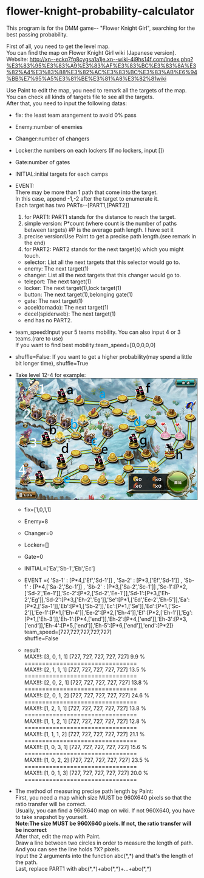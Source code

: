 # flower-knight-probability-calculator
This program is for the DMM game-- "Flower Knight Girl", searching for the best passing probability.  

First of all, you need to get the level map.  
You can find the map on Flower Knight Girl wiki (Japanese version).  
Website:
http://xn--eckq7fg8cygsa1a1je.xn--wiki-4i9hs14f.com/index.php?%E3%83%95%E3%83%A9%E3%83%AF%E3%83%BC%E3%83%8A%E3%82%A4%E3%83%88%E3%82%AC%E3%83%BC%E3%83%AB%E6%94%BB%E7%95%A5%E3%81%BE%E3%81%A8%E3%82%81wiki  

Use Paint to edit the map, you need to remark all the targets of the map. You can check all kinds of targets file to see all the targets.  
After that, you need to input the following datas:  
* fix: the least team arangement to avoid 0% pass  
* Enemy:number of enemies  
* Changer:number of changers  
* Locker:the numbers on each lockers (If no lockers, input \[\])  
* Gate:number of gates  
* INITIAL:initial targets for each camps  
* EVENT:  
There may be more than 1 path that come into the target.  
In this case, append -1,-2 after the target to enumerate it.  
Each target has two PARTs--[PART1,[PART2]]  
  1. for PART1: PART1 stands for the distance to reach the target.  
    1. simple version: P\*count (where count is the number of paths between targets) #P is the average path length. I have set it  
    2. precise version:Use Paint to get a precise path length.(see remark in the end)
  2. for PART2: PART2 stands for the next target(s) which you might touch.  
    * selector: List all the next targets that this selector would go to.  
    * enemy: The next target(1)  
    * changer: List all the next targets that this changer would go to.  
    * teleport: The next target(1)  
    * locker: The next target(1),lock target(1)  
    * button: The next target(1),belonging gate(1)  
    * gate: The next target(1)  
    * accel(tornado): The next target(1)  
    * decel(spiderweb): The next target(1)  
    * end has no PART2.  
* team_speed:Input your 5 teams mobility. You can also input 4 or 3 teams.(rare to use)  
  If you want to find best mobility:team_speed=\[0,0,0,0,0\]  
* shuffle=False:
  If you want to get a higher probability(may spend a little bit longer time), shuffle=True

* Take level 12-4 for example:  
![alt tag](https://raw.githubusercontent.com/JAG3R/flower-knight-probability-calculator/master/12-4(example).png)
  - fix=[1,0,1,1]  
  - Enemy=8  
  - Changer=0  
  - Locker=[]  
  - Gate=0  
  - INITIAL=['Ea','Sb-1','Eb','Ec']  
  - EVENT ={ 'Sa-1' : [P\*4,['Ef','Sd-1']] , 'Sa-2' : [P\*3,['Ef','Sd-1']] , 'Sb-1' : [P\*4,['Sa-2','Sc-1']] , 'Sb-2' : [P\*3,['Sa-2','Sc-1']] ,'Sc-1':[P\*2,['Sd-2','Ee-1']],'Sc-2':[P\*2,['Sd-2','Ee-1']],'Sd-1':[P\*3,['Eh-2','Eg']],'Sd-2':[P\*3,['Eh-2','Eg']],'Se':[P\*1,['Ed','Ee-2','Eh-5']],'Ea':[P\*2,['Sa-1']],'Eb':[P\*1,['Sb-2']],'Ec':[P\*1,['Se']],'Ed':[P\*1,['Sc-2']],'Ee-1':[P\*1,['Eh-4']],'Ee-2':[P\*2,['Eh-4']],'Ef':[P\*2,['Eh-1']],'Eg':[P\*1,['Eh-3']],'Eh-1':[P\*4,['end']],'Eh-2':[P\*4,['end']],'Eh-3':[P\*3,['end']],'Eh-4':[P\*5,['end']],'Eh-5':[P\*6,['end']],'end':[P\*2]}  
team_speed=\[727,727,727,727,727\]  
shuffle=False  

  - result:  
MAX!!!: [3, 0, 1, 1] [727, 727, 727, 727, 727] 9.9 %  
================================  
MAX!!!: [2, 1, 1, 1] [727, 727, 727, 727, 727] 13.5 %  
================================  
MAX!!!: [2, 0, 2, 1] [727, 727, 727, 727, 727] 13.8 %  
================================  
MAX!!!: [2, 0, 1, 2] [727, 727, 727, 727, 727] 24.6 %  
================================  
MAX!!!: [1, 2, 1, 1] [727, 727, 727, 727, 727] 13.8 %  
================================  
MAX!!!: [1, 1, 2, 1] [727, 727, 727, 727, 727] 12.8 %  
================================  
MAX!!!: [1, 1, 1, 2] [727, 727, 727, 727, 727] 21.1 %  
================================  
MAX!!!: [1, 0, 3, 1] [727, 727, 727, 727, 727] 15.6 %  
================================  
MAX!!!: [1, 0, 2, 2] [727, 727, 727, 727, 727] 23.5 %  
================================  
MAX!!!: [1, 0, 1, 3] [727, 727, 727, 727, 727] 20.0 % 
================================  


* The method of measuring precise path length by Paint:  
First, you need a map which size MUST be 960X640 pixels so that the ratio transfer will be correct.  
Usually, you can find a 960X640 map on wiki. If not 960X640, you have to take snapshot by yourself.  
**Note:The size MUST be 960X640 pixels. If not, the ratio transfer will be incorrect**  
After that, edit the map with Paint.  
Draw a line between two circles in order to measure the length of path.
And you can see the line holds ?X? pixels.  
Input the 2 arguments into the function abc(\*,\*) and that's the length of the path.  
Last, replace PART1 with abc(\*,\*)+abc(\*,\*)+...+abc(\*,\*)

